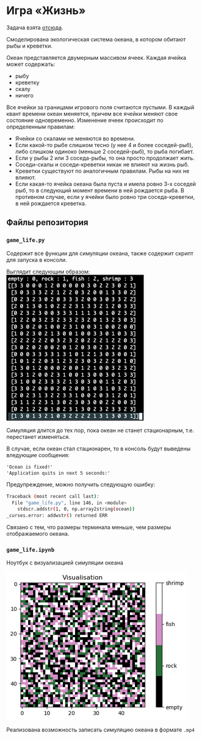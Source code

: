 # Игра «Жизнь»

Задача взята [отсюда](https://gist.github.com/sslotin/fd88188025dfdca7ad8fb16157bde2ca).

Смоделирована экологическая система океана, в котором обитают рыбы и креветки.

Океан представляется двумерным массивом ячеек. Каждая ячейка может содержать:
* рыбу
* креветку
* скалу
* ничего

Все ячейки за границами игрового поля считаются пустыми. В каждый квант времени океан меняется, причем все ячейки меняют свое состояние одновременно.
Изменение ячеек происходит по определенным правилам:
* Ячейки со скалами не меняются во времени. 
* Если какой-то рыбе слишком тесно (у нее 4 и более соседей-рыб), либо слишком одиноко (меньше 2 соседей-рыб), то рыба погибает. 
* Если у рыбы 2 или 3 соседа-рыбы, то она просто продолжает жить. 
* Соседи-скалы и соседи-креветки никак не влияют на жизнь рыб. 
* Креветки существуют по аналогичным правилам. Рыбы на них не влияют.
* Если какая-то ячейка океана была пуста и имела ровно 3-х соседей рыб, то в следующий момент времени в ней рождается рыба. В противном случае, если у ячейки было ровно 
три соседа-креветки, в ней рождается креветка.

## Файлы репозитория

### `game_life.py`
Содержит все функции для симуляции океана, также содержит скрипт для запуска в консоли.


Выглядит следующим образом:
![console](./img/console.png)

Симуляция длится до тех пор, пока океан не станет стационарным, т.е. перестанет изменяться.

В случае, если океан стал стационарен, то в консоль будут выведены вледующие сообщения:
```
'Ocean is fixed!'
'Application quits in next 5 seconds:'
```

Предупреждение, можно получить следующую ошибку:
```bash
Traceback (most recent call last):
  File "game_life.py", line 146, in <module>
    stdscr.addstr(1, 0, np.array2string(ocean))
_curses.error: addwstr() returned ERR
```
Связано с тем, что размеры терминала меньше, чем размеры отображаемого океана.

### `game_life.ipynb`
Ноутбук с визуализацией симуляции океана

![visualization](./img/visualization.png)

Реализована возможность записать симуляцию океана в формате `.mp4`

